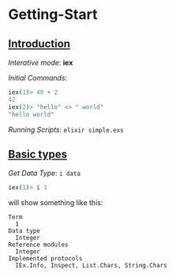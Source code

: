 # Getting-Start

## [Introduction](https://elixir-lang.org/getting-started/introduction.html)

_Interative mode_: **iex**

_Initial Commands_:
```elixir
iex(1)> 40 + 2
42
iex(2)> "hello" <> " world"
"hello world"
```

_Running Scripts_: `elixir simple.exs`

## [Basic types](https://elixir-lang.org/getting-started/basic-types.html)

_Get Data Type_: `i data`
```elixir
iex(1)> i 1
```
will show something like this:
```
Term
  1
Data type
  Integer
Reference modules
  Integer
Implemented protocols
  IEx.Info, Inspect, List.Chars, String.Chars
```
